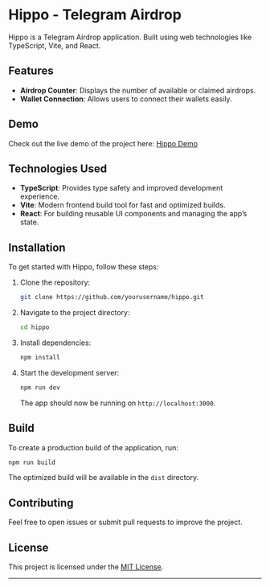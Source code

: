 # Hippo - Telegram Airdrop

Hippo is a Telegram Airdrop application. Built using web technologies like TypeScript, Vite, and React.

## Features

- **Airdrop Counter**: Displays the number of available or claimed airdrops.
- **Wallet Connection**: Allows users to connect their wallets easily.

## Demo

Check out the live demo of the project here: [Hippo Demo](https://mostafadx.github.io/hippo)

## Technologies Used

- **TypeScript**: Provides type safety and improved development experience.
- **Vite**: Modern frontend build tool for fast and optimized builds.
- **React**: For building reusable UI components and managing the app’s state.

## Installation

To get started with Hippo, follow these steps:

1. Clone the repository:

   ```bash
   git clone https://github.com/yourusername/hippo.git
   ```

2. Navigate to the project directory:

   ```bash
   cd hippo
   ```

3. Install dependencies:

   ```bash
   npm install
   ```

4. Start the development server:

   ```bash
   npm run dev
   ```

   The app should now be running on `http://localhost:3000`.

## Build

To create a production build of the application, run:

```bash
npm run build
```

The optimized build will be available in the `dist` directory.

## Contributing

Feel free to open issues or submit pull requests to improve the project.

## License

This project is licensed under the [MIT License](LICENSE).

---
